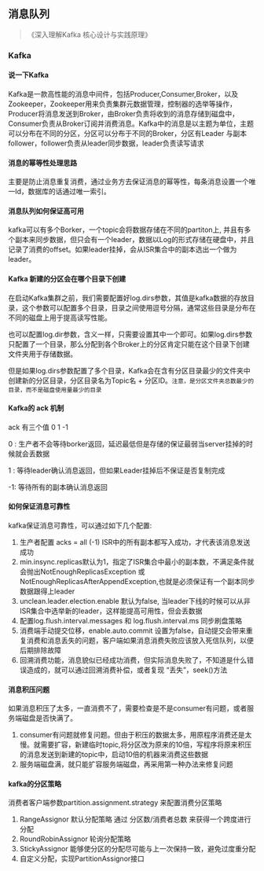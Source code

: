## 消息队列

> 《深入理解Kafka 核心设计与实践原理》

### Kafka

#### 说一下Kafka

Kafka是一款高性能的消息中间件，包括Producer,Consumer,Broker，以及Zookeeper，Zookeeper用来负责集群元数据管理，控制器的选举等操作，Producer将消息发送到Broker，由Broker负责将收到的消息存储到磁盘中，Consumer负责从Broker订阅并消费消息。Kafka中的消息是以主题为单位，主题可以分布在不同的分区，分区可以分布于不同的Broker，分区有Leader 与副本follower，follower负责从leader同步数据，leader负责读写请求



#### 消息的幂等性处理思路

主要是防止消息重复消费，通过业务方去保证消息的幂等性，每条消息设置一个唯一Id，数据库的话通过唯一索引。



#### 消息队列如何保证高可用    
kafka可以有多个Borker，一个topic会将数据存储在不同的partiton上, 并且有多个副本来同步数据，但只会有一个leader，数据以Log的形式存储在硬盘中，并且记录了消费的offset。如果leader挂掉，会从ISR集合中的副本选出一个做为leader。



#### Kafka 新建的分区会在哪个目录下创建

在启动Kafka集群之前，我们需要配置好log.dirs参数，其值是kafka数据的存放目录，这个参数可以配置多个目录，目录之间使用逗号分隔，通常这些目录是分布在不同的磁盘上用于提高读写性能。

也可以配置log.dir参数，含义一样，只需要设置其中一个即可。如果log.dirs参数只配置了一个目录，那么分配到各个Broker上的分区肯定只能在这个目录下创建文件夹用于存储数据。

但是如果log.dirs参数配置了多个目录，Kafka会在含有分区目录最少的文件夹中创建新的分区目录，分区目录名为Topic名 + 分区ID。`注意，是分区文件夹总数最少的目录，而不是磁盘使用量最少的目录`



#### Kafka的 ack 机制

ack  有三个值 0   1  -1

0 : 生产者不会等待borker返回，延迟最低但是存储的保证最弱当server挂掉的时候就会丢数据

1 : 等待leader确认消息返回，但如果Leader挂掉后不保证是否复制完成

-1: 等待所有的副本确认消息返回



#### 如何保证消息可靠性

kafka保证消息可靠性，可以通过如下几个配置:  
1. 生产者配置 acks = all (-1) ISR中的所有副本都写入成功，才代表该消息发送成功
2. min.insync.replicas默认为1，指定了ISR集合中最小的副本数，不满足条件就会抛出NotEnoughReplicasException 或 NotEnoughReplicasAfterAppendException,也就是必须保证有一个副本同步数据跟得上leader
3. unclean.leader.election.enable 默认为false, 当leader下线的时候可以从非ISR集合中选举新的leader，这样能提高可用性，但会丢数据
4. 配置log.flush.interval.messages 和 log.flush.interval.ms 同步刷盘策略
5. 消费端手动提交位移，enable.auto.commit 设置为false，自动提交会带来重复消费和消息丢失的问题，客户端如果消息消费失败应该放入死信队列，以便后期排除故障
6. 回溯消费功能，消息貌似已经成功消费，但实际消息失败了，不知道是什么错误造成的，就可以通过回溯消费补偿，或者复现 “丢失”，seek()方法



#### 消息积压问题

如果消息积压了太多，一直消费不了，需要检查是不是consumer有问题，或者服务端磁盘是否快满了。
1. consumer有问题就修复问题。但由于积压的数据太多，用原程序消费还是太慢。就需要扩容，新建临时topic,将分区改为原来的10倍，写程序将原来积压的消息发送到新建的topic中，启动10倍的机器来消费这些数据
2. 服务端磁盘满，就只能扩容服务端磁盘，再采用第一种办法来修复问题



#### kafka的分区策略

消费者客户端参数partition.assignment.strategy 来配置消费分区策略
1. RangeAssignor 默认分配策略 通过  分区数/消费者总数 来获得一个跨度进行分配
2. RoundRobinAssignor 轮询分配策略
3. StickyAssignor 能够使分区的分配尽可能与上一次保持一致，避免过度重分配
4. 自定义分配，实现PartitionAssignor接口
